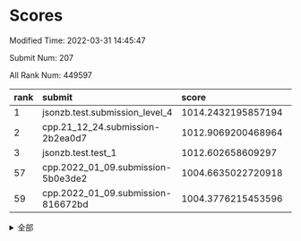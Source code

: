 # Scores

Modified Time: 2022-03-31 14:45:47

Submit Num: 207

All Rank Num: 449597

| rank |               submit               |       score        |       sigma        | pk_num |
| :--- | :--------------------------------- | :----------------- | :----------------- | :----- |
| 1    | jsonzb.test.submission_level_4     | 1014.2432195857194 | 0.8466959863823048 | 8692   |
| 2    | cpp.21_12_24.submission-2b2ea0d7   | 1012.9069200468964 | 0.7916311985772349 | 8688   |
| 3    | jsonzb.test.test_1                 | 1012.602658609297  | 0.8211137499323063 | 8687   |
| 57   | cpp.2022_01_09.submission-5b0e3de2 | 1004.6635022720918 | 0.7071079318627432 | 8685   |
| 59   | cpp.2022_01_09.submission-816672bd | 1004.3776215453596 | 0.7078510486429944 | 8685   |


<details>
<summary>全部</summary>

| rank |                 submit                 |       score        |       sigma        | pk_num |
| :--- | :------------------------------------- | :----------------- | :----------------- | :----- |
| 1    | jsonzb.test.submission_level_4         | 1014.2432195857194 | 0.8466959863823048 | 8692   |
| 2    | cpp.21_12_24.submission-2b2ea0d7       | 1012.9069200468964 | 0.7916311985772349 | 8688   |
| 3    | jsonzb.test.test_1                     | 1012.602658609297  | 0.8211137499323063 | 8687   |
| 4    | gobigger.level_3.submission_level_3_0  | 1011.347586678954  | 0.7605755342811407 | 8692   |
| 5    | gobigger.level_3.submission_level_3_19 | 1011.2997783838736 | 0.7729747389769444 | 8689   |
| 6    | gobigger.level_3.submission_level_3_21 | 1011.2035775543397 | 0.7718251980021579 | 8682   |
| 7    | gobigger.level_3.submission_level_3_39 | 1010.9443297872992 | 0.8115905493344454 | 8689   |
| 8    | gobigger.level_3.submission_level_3_15 | 1010.8571741186574 | 0.773249981889311  | 8687   |
| 9    | gobigger.level_3.submission_level_3_12 | 1010.8162783367288 | 0.7723626990054826 | 8691   |
| 10   | gobigger.level_3.submission_level_3_9  | 1010.7786264768886 | 0.7888525356653914 | 8684   |
| 11   | gobigger.level_3.submission_level_3_40 | 1010.6940709253934 | 0.7604375765560186 | 8689   |
| 12   | gobigger.level_3.submission_level_3_30 | 1010.6756888548477 | 0.7458819768834076 | 8682   |
| 13   | gobigger.level_3.submission_level_3_31 | 1010.6219646417206 | 0.7782727027858429 | 8692   |
| 14   | gobigger.level_3.submission_level_3_26 | 1010.5455478004895 | 0.7410309208711239 | 8687   |
| 15   | gobigger.level_3.submission_level_3_29 | 1010.3882503357476 | 0.7811213489964542 | 8688   |
| 16   | gobigger.level_3.submission_level_3_2  | 1010.298154686665  | 0.757926067925563  | 8685   |
| 17   | gobigger.level_3.submission_level_3_27 | 1010.2893829512186 | 0.7647576252412498 | 8691   |
| 18   | gobigger.level_3.submission_level_3_16 | 1010.2816787772636 | 0.7558319156639581 | 8689   |
| 19   | gobigger.level_3.submission_level_3_17 | 1010.2739141062858 | 0.7648381327824454 | 8684   |
| 20   | gobigger.level_3.submission_level_3_35 | 1010.2731466339103 | 0.7627397564534025 | 8686   |
| 21   | gobigger.level_3.submission_level_3_24 | 1010.2305306085751 | 0.7522450217639264 | 8685   |
| 22   | gobigger.level_3.submission_level_3_36 | 1010.2227602934358 | 0.7600819540758499 | 8687   |
| 23   | gobigger.level_3.submission_level_3_3  | 1010.2034255375524 | 0.7697893729324187 | 8689   |
| 24   | gobigger.level_3.submission_level_3_18 | 1010.2021070204125 | 0.7452386572516234 | 8687   |
| 25   | gobigger.level_3.submission_level_3_4  | 1010.1862296929295 | 0.7566943194322514 | 8683   |
| 26   | gobigger.level_3.submission_level_3_38 | 1010.1724132301581 | 0.7599963094722694 | 8689   |
| 27   | gobigger.level_3.submission_level_3_45 | 1010.1221847464926 | 0.7760980841094006 | 8690   |
| 28   | gobigger.level_3.submission_level_3_42 | 1010.1085152717055 | 0.7506965954957444 | 8683   |
| 29   | gobigger.level_3.submission_level_3_20 | 1010.0893898731687 | 0.7580536520347717 | 8686   |
| 30   | gobigger.level_3.submission_level_3_5  | 1009.9254217052799 | 0.7345101470784363 | 8683   |
| 31   | gobigger.level_3.submission_level_3_23 | 1009.8762745467941 | 0.7508632445266885 | 8685   |
| 32   | gobigger.level_3.submission_level_3_32 | 1009.8240794333958 | 0.7511661657955135 | 8691   |
| 33   | gobigger.level_3.submission_level_3_14 | 1009.7997456858187 | 0.7573398387300287 | 8691   |
| 34   | gobigger.level_3.submission_level_3_44 | 1009.7756177399144 | 0.7292419814288621 | 8690   |
| 35   | gobigger.level_3.submission_level_3_47 | 1009.7751584957348 | 0.7541633346749859 | 8691   |
| 36   | gobigger.level_3.submission_level_3_22 | 1009.7695423354467 | 0.7779693492667559 | 8687   |
| 37   | gobigger.level_3.submission_level_3_43 | 1009.7554789375608 | 0.7524976573803599 | 8688   |
| 38   | gobigger.level_3.submission_level_3_1  | 1009.6883064145801 | 0.7450206754579591 | 8690   |
| 39   | gobigger.level_3.submission_level_3_25 | 1009.6038676043034 | 0.7616055693916589 | 8688   |
| 40   | gobigger.level_3.submission_level_3_37 | 1009.5649509935297 | 0.7522062965244506 | 8683   |
| 41   | gobigger.level_3.submission_level_3_13 | 1009.4740656146669 | 0.7400197626568358 | 8683   |
| 42   | gobigger.level_3.submission_level_3_6  | 1009.4495255984888 | 0.7549598204217414 | 8687   |
| 43   | gobigger.level_3.submission_level_3_41 | 1009.3875951952637 | 0.7518478194054152 | 8683   |
| 44   | gobigger.level_3.submission_level_3_48 | 1009.3077519120004 | 0.7701862675608243 | 8691   |
| 45   | gobigger.level_3.submission_level_3_46 | 1009.299035757653  | 0.7648551425388361 | 8688   |
| 46   | gobigger.level_3.submission_level_3_49 | 1009.1389815836412 | 0.7638486432829797 | 8686   |
| 47   | gobigger.level_3.submission_level_3_34 | 1009.0577957317871 | 0.7523480737123208 | 8685   |
| 48   | gobigger.level_3.submission_level_3_8  | 1008.9674930900732 | 0.7409453912634916 | 8684   |
| 49   | gobigger.level_3.submission_level_3_11 | 1008.9192232650049 | 0.7409754904241926 | 8685   |
| 50   | gobigger.level_3.submission_level_3_10 | 1008.9013935453468 | 0.760357122552828  | 8683   |
| 51   | gobigger.level_3.submission_level_3_7  | 1008.8669026321639 | 0.7476277478044737 | 8685   |
| 52   | gobigger.level_3.submission_level_3_33 | 1008.5707235976878 | 0.7417171693196826 | 8686   |
| 53   | gobigger.level_3.submission_level_3_28 | 1008.1876795258697 | 0.7665919368903019 | 8693   |
| 54   | gobigger.level_1.submission_level_1_5  | 1004.820456857134  | 0.7309001224689881 | 8688   |
| 55   | gobigger.level_1.submission_level_1_38 | 1004.7931007287773 | 0.7167911773820196 | 8689   |
| 56   | gobigger.level_1.submission_level_1_7  | 1004.7062723413326 | 0.7131161494744759 | 8691   |
| 57   | cpp.2022_01_09.submission-5b0e3de2     | 1004.6635022720918 | 0.7071079318627432 | 8685   |
| 58   | gobigger.level_1.submission_level_1_35 | 1004.3841735198396 | 0.722763489239507  | 8694   |
| 59   | cpp.2022_01_09.submission-816672bd     | 1004.3776215453596 | 0.7078510486429944 | 8685   |
| 60   | gobigger.level_1.submission_level_1_16 | 1004.3258741896693 | 0.712183025756713  | 8691   |
| 61   | gobigger.level_1.submission_level_1_21 | 1004.313586500804  | 0.7138097516703499 | 8690   |
| 62   | gobigger.level_1.submission_level_1_48 | 1004.2736401233141 | 0.7177426143112347 | 8689   |
| 63   | gobigger.level_1.submission_level_1_31 | 1004.2416282046485 | 0.7161095406564363 | 8688   |
| 64   | gobigger.level_1.submission_level_1_4  | 1004.0923196761327 | 0.7290091888802153 | 8693   |
| 65   | gobigger.level_1.submission_level_1_39 | 1004.0352376678828 | 0.7170593319543553 | 8685   |
| 66   | gobigger.level_1.submission_level_1_47 | 1004.0320532382883 | 0.7270298874670648 | 8687   |
| 67   | gobigger.level_1.submission_level_1_24 | 1003.9181112724176 | 0.7298176283376906 | 8687   |
| 68   | gobigger.level_1.submission_level_1_42 | 1003.9156595272328 | 0.7167670380449751 | 8690   |
| 69   | gobigger.level_1.submission_level_1_0  | 1003.8866971143352 | 0.7156825158037002 | 8693   |
| 70   | gobigger.level_1.submission_level_1_36 | 1003.8691159981357 | 0.7217247923191821 | 8684   |
| 71   | gobigger.level_1.submission_level_1_19 | 1003.7470126244795 | 0.7268056344799744 | 8692   |
| 72   | gobigger.level_1.submission_level_1_14 | 1003.7317539070169 | 0.7189046914378502 | 8690   |
| 73   | gobigger.level_1.submission_level_1_26 | 1003.6011043403415 | 0.7067909366296006 | 8688   |
| 74   | gobigger.level_1.submission_level_1_10 | 1003.5633988117348 | 0.7126764138593292 | 8691   |
| 75   | gobigger.level_1.submission_level_1_6  | 1003.5582369193    | 0.7175682862798588 | 8691   |
| 76   | gobigger.level_1.submission_level_1_33 | 1003.527175569186  | 0.709568116993192  | 8687   |
| 77   | gobigger.level_1.submission_level_1_20 | 1003.4774567578294 | 0.7068144621316337 | 8687   |
| 78   | gobigger.level_1.submission_level_1_32 | 1003.4712385017032 | 0.714242896131862  | 8689   |
| 79   | gobigger.level_1.submission_level_1_9  | 1003.4554845570085 | 0.7267686906500679 | 8690   |
| 80   | gobigger.level_1.submission_level_1_11 | 1003.4468714761583 | 0.7177397291190086 | 8678   |
| 81   | gobigger.level_1.submission_level_1_12 | 1003.4236535524044 | 0.7056124875953507 | 8685   |
| 82   | gobigger.level_1.submission_level_1_46 | 1003.3714670404204 | 0.718914680100978  | 8692   |
| 83   | gobigger.level_1.submission_level_1_17 | 1003.3604901842557 | 0.7234741075808245 | 8694   |
| 84   | gobigger.level_1.submission_level_1_22 | 1003.3446757330654 | 0.7311240501412776 | 8688   |
| 85   | gobigger.level_1.submission_level_1_3  | 1003.3331024635705 | 0.70698119464204   | 8689   |
| 86   | gobigger.level_1.submission_level_1_45 | 1003.2938630322086 | 0.721417050258717  | 8692   |
| 87   | gobigger.level_1.submission_level_1_43 | 1003.2889932558137 | 0.7302254222296606 | 8694   |
| 88   | gobigger.level_1.submission_level_1_28 | 1003.2717202805086 | 0.7269430158470573 | 8686   |
| 89   | gobigger.level_1.submission_level_1_40 | 1003.1890370764803 | 0.7131018499325686 | 8691   |
| 90   | gobigger.level_1.submission_level_1_30 | 1003.1815853385501 | 0.71054518040434   | 8682   |
| 91   | gobigger.level_1.submission_level_1_44 | 1003.1622795822552 | 0.7222606729585234 | 8681   |
| 92   | gobigger.level_1.submission_level_1_29 | 1003.0731663664457 | 0.7141930769361478 | 8687   |
| 93   | gobigger.level_1.submission_level_1_34 | 1002.9965799283832 | 0.7143397787661142 | 8688   |
| 94   | gobigger.level_1.submission_level_1_25 | 1002.9752640043653 | 0.7138433861239876 | 8688   |
| 95   | gobigger.level_1.submission_level_1_23 | 1002.864395818583  | 0.7177519128748628 | 8689   |
| 96   | gobigger.level_1.submission_level_1_8  | 1002.761400670952  | 0.7285630564565138 | 8686   |
| 97   | gobigger.level_1.submission_level_1_15 | 1002.7046399727803 | 0.7147445095512615 | 8689   |
| 98   | gobigger.level_1.submission_level_1_49 | 1002.6556703552163 | 0.7081449423785218 | 8690   |
| 99   | gobigger.level_1.submission_level_1_1  | 1002.6306329652552 | 0.7117116953514252 | 8690   |
| 100  | gobigger.level_1.submission_level_1_41 | 1002.616224255508  | 0.7097058911992356 | 8687   |
| 101  | gobigger.level_1.submission_level_1_18 | 1002.5621277688456 | 0.7176883011593873 | 8689   |
| 102  | gobigger.level_1.submission_level_1_2  | 1002.4632993225727 | 0.7108781297993004 | 8692   |
| 103  | gobigger.level_1.submission_level_1_13 | 1002.3547376707996 | 0.7084667850453589 | 8687   |
| 104  | gobigger.level_1.submission_level_1_27 | 1002.0282326745815 | 0.7104153568826663 | 8687   |
| 105  | gobigger.level_1.submission_level_1_37 | 1001.756880705253  | 0.7177902163040082 | 8691   |
| 106  | gobigger.random.submission_random_22   | 997.9267923298495  | 0.7056161926325494 | 8691   |
| 107  | gobigger.random.submission_random_47   | 997.5295343652388  | 0.719017639035053  | 8687   |
| 108  | gobigger.random.submission_random_21   | 997.4372745649727  | 0.7104903758987923 | 8698   |
| 109  | gobigger.random.submission_random_43   | 997.0841256416649  | 0.7110199267007534 | 8692   |
| 110  | gobigger.random.submission_random_15   | 997.0172339744602  | 0.7008609865482245 | 8692   |
| 111  | gobigger.random.submission_random_48   | 996.8561308497074  | 0.7051748313182477 | 8688   |
| 112  | gobigger.random.submission_random_29   | 996.8418013322125  | 0.7082883891268864 | 8686   |
| 113  | gobigger.random.submission_random_39   | 996.8299675609597  | 0.7052956206178203 | 8682   |
| 114  | gobigger.random.submission_random_12   | 996.8002583965457  | 0.7014742093027139 | 8689   |
| 115  | gobigger.random.submission_random_38   | 996.6937898494785  | 0.7199352303316005 | 8685   |
| 116  | gobigger.random.submission_random_2    | 996.4595366172163  | 0.7161736311578176 | 8687   |
| 117  | gobigger.random.submission_random_26   | 996.4452574702158  | 0.7093373024386723 | 8686   |
| 118  | gobigger.random.submission_random_41   | 996.4316324701992  | 0.7120293126446599 | 8687   |
| 119  | gobigger.random.submission_random_3    | 996.3854495744856  | 0.710811978925885  | 8686   |
| 120  | gobigger.random.submission_random_34   | 996.3488171662071  | 0.7060175380007149 | 8690   |
| 121  | gobigger.random.submission_random_27   | 996.1865810464991  | 0.7063303299771051 | 8683   |
| 122  | gobigger.random.submission_random_37   | 996.136623156695   | 0.7208009170271902 | 8690   |
| 123  | gobigger.random.submission_random_32   | 996.0384808356198  | 0.7246267712368425 | 8684   |
| 124  | gobigger.random.submission_random_11   | 996.0306884114028  | 0.7032839457130642 | 8688   |
| 125  | gobigger.random.submission_random_28   | 996.0270839328973  | 0.701644892175339  | 8691   |
| 126  | gobigger.random.submission_random_23   | 996.0176140877356  | 0.7251335173853317 | 8692   |
| 127  | gobigger.random.submission_random_9    | 996.0126471523799  | 0.70381536998694   | 8691   |
| 128  | gobigger.random.submission_random_45   | 995.9739039711994  | 0.7168019323962183 | 8686   |
| 129  | gobigger.random.submission_random_17   | 995.9736043263666  | 0.712074230404095  | 8689   |
| 130  | gobigger.random.submission_random_7    | 995.9596547602135  | 0.7045097470923598 | 8683   |
| 131  | gobigger.random.submission_random_44   | 995.933828787336   | 0.7129402851812082 | 8692   |
| 132  | gobigger.random.submission_random_31   | 995.9082411352878  | 0.7159817992603823 | 8692   |
| 133  | gobigger.random.submission_random_4    | 995.8918132273864  | 0.7028325803686226 | 8690   |
| 134  | gobigger.random.submission_random_5    | 995.8829414666267  | 0.7141477935604333 | 8684   |
| 135  | gobigger.random.submission_random_25   | 995.8781796184196  | 0.7146401442506117 | 8685   |
| 136  | gobigger.random.submission_random_20   | 995.8439916183481  | 0.707439464133717  | 8682   |
| 137  | gobigger.random.submission_random_46   | 995.8428364602796  | 0.7116099302610346 | 8685   |
| 138  | gobigger.random.submission_random_0    | 995.6810469177502  | 0.6951816791353604 | 8684   |
| 139  | gobigger.random.submission_random_18   | 995.6563309525059  | 0.7047487186767903 | 8688   |
| 140  | gobigger.random.submission_random_8    | 995.6468048736039  | 0.7252745232617045 | 8686   |
| 141  | gobigger.random.submission_random_33   | 995.561288019598   | 0.7142472581251392 | 8693   |
| 142  | gobigger.random.submission_random_14   | 995.5475718994114  | 0.716882586067745  | 8690   |
| 143  | gobigger.random.submission_random_13   | 995.5337450759599  | 0.705156299373635  | 8685   |
| 144  | gobigger.random.submission_random_42   | 995.5052725083139  | 0.7012994657527991 | 8690   |
| 145  | gobigger.random.submission_random_1    | 995.4378280818214  | 0.7046857735519545 | 8689   |
| 146  | gobigger.random.submission_random_19   | 995.4282375711795  | 0.7262481376879371 | 8687   |
| 147  | gobigger.random.submission_random_16   | 995.4179309608187  | 0.7132016967171054 | 8689   |
| 148  | gobigger.random.submission_random_30   | 995.4050403639732  | 0.7056526749927885 | 8689   |
| 149  | gobigger.random.submission_random_49   | 995.3522368763902  | 0.7168550063789982 | 8693   |
| 150  | gobigger.random.submission_random_24   | 995.2847807887676  | 0.7124784414797093 | 8688   |
| 151  | gobigger.random.submission_random_40   | 995.265738578424   | 0.7132125839978471 | 8682   |
| 152  | gobigger.random.submission_random_10   | 995.2145775365277  | 0.7095596608245103 | 8686   |
| 153  | gobigger.random.submission_random_6    | 995.1554334756498  | 0.7222450569459692 | 8689   |
| 154  | gobigger.random.submission_random_35   | 995.0399445796996  | 0.707890389196626  | 8690   |
| 155  | gobigger.random.submission_random_36   | 994.6115998373809  | 0.7153303924566685 | 8687   |
| 156  | gobigger.level_2.submission_level_2_18 | 994.1085599464053  | 0.7250433794759359 | 8687   |
| 157  | gobigger.level_2.submission_level_2_21 | 994.0778222279783  | 0.735940615079727  | 8686   |
| 158  | gobigger.level_2.submission_level_2_33 | 993.4631659173737  | 0.7197780233067391 | 8684   |
| 159  | gobigger.level_2.submission_level_2_22 | 993.3978946576699  | 0.740038122656434  | 8695   |
| 160  | gobigger.level_2.submission_level_2_11 | 993.3594389862909  | 0.7205467880646667 | 8685   |
| 161  | gobigger.level_2.submission_level_2_8  | 993.1928292738131  | 0.738987701874159  | 8687   |
| 162  | gobigger.level_2.submission_level_2_45 | 993.1110617889956  | 0.736609857696038  | 8691   |
| 163  | gobigger.level_2.submission_level_2_16 | 992.9843600983578  | 0.7355162789124493 | 8689   |
| 164  | gobigger.level_2.submission_level_2_19 | 992.7703247143546  | 0.7633138513837866 | 8687   |
| 165  | gobigger.level_2.submission_level_2_48 | 992.6793770855222  | 0.7338444923445397 | 8682   |
| 166  | gobigger.level_2.submission_level_2_17 | 992.6752183024787  | 0.73381689227837   | 8690   |
| 167  | gobigger.level_2.submission_level_2_20 | 992.6384063320406  | 0.7318831815111945 | 8687   |
| 168  | gobigger.level_2.submission_level_2_15 | 992.4331334185833  | 0.7229765635091471 | 8688   |
| 169  | gobigger.level_2.submission_level_2_23 | 992.4083174675998  | 0.7426332867592688 | 8691   |
| 170  | gobigger.level_2.submission_level_2_49 | 992.3430702521027  | 0.752284757123229  | 8685   |
| 171  | gobigger.level_2.submission_level_2_36 | 992.3176371517686  | 0.738726889324986  | 8691   |
| 172  | gobigger.level_2.submission_level_2_31 | 992.2508800893494  | 0.7448660961699963 | 8685   |
| 173  | gobigger.level_2.submission_level_2_3  | 992.245658371085   | 0.7357663788555601 | 8686   |
| 174  | gobigger.level_2.submission_level_2_24 | 992.2449027338664  | 0.7453592300740165 | 8685   |
| 175  | gobigger.level_2.submission_level_2_47 | 992.2418162526086  | 0.7443013233900242 | 8689   |
| 176  | gobigger.level_2.submission_level_2_44 | 992.1905193473972  | 0.7349990232689416 | 8682   |
| 177  | gobigger.level_2.submission_level_2_32 | 992.081978096041   | 0.7417307339074575 | 8687   |
| 178  | gobigger.level_2.submission_level_2_2  | 992.0791232561648  | 0.7439754885473798 | 8689   |
| 179  | gobigger.level_2.submission_level_2_28 | 992.0360499789882  | 0.7525020061672086 | 8688   |
| 180  | gobigger.level_2.submission_level_2_34 | 992.0199120727211  | 0.7489804880320051 | 8692   |
| 181  | gobigger.level_2.submission_level_2_30 | 992.0111083906594  | 0.7479170991100057 | 8694   |
| 182  | gobigger.level_2.submission_level_2_4  | 992.0077912811224  | 0.7419691190979668 | 8688   |
| 183  | gobigger.level_2.submission_level_2_27 | 991.9483596562798  | 0.748580212780412  | 8687   |
| 184  | gobigger.level_2.submission_level_2_9  | 991.8496381727342  | 0.7285272876114137 | 8693   |
| 185  | gobigger.level_2.submission_level_2_46 | 991.8417855772287  | 0.7382471983907157 | 8689   |
| 186  | gobigger.level_2.submission_level_2_40 | 991.8012715459621  | 0.7507230849228317 | 8688   |
| 187  | gobigger.level_2.submission_level_2_6  | 991.6931004347247  | 0.7402867601718228 | 8682   |
| 188  | gobigger.level_2.submission_level_2_26 | 991.6546685513678  | 0.738583536963687  | 8690   |
| 189  | gobigger.level_2.submission_level_2_5  | 991.5453337849705  | 0.7575281332026067 | 8688   |
| 190  | gobigger.level_2.submission_level_2_14 | 991.505118127505   | 0.7533004286894981 | 8688   |
| 191  | gobigger.level_2.submission_level_2_39 | 991.4772120651933  | 0.7505592231314506 | 8690   |
| 192  | gobigger.level_2.submission_level_2_43 | 991.3860570666766  | 0.7700983800258534 | 8680   |
| 193  | gobigger.level_2.submission_level_2_42 | 991.3399423869548  | 0.7480145278150715 | 8689   |
| 194  | gobigger.level_2.submission_level_2_1  | 991.3278595261903  | 0.7397849654225203 | 8691   |
| 195  | gobigger.level_2.submission_level_2_35 | 991.2739588752471  | 0.7783125225069297 | 8691   |
| 196  | gobigger.level_2.submission_level_2_7  | 991.1309505707733  | 0.7524969722734858 | 8687   |
| 197  | gobigger.level_2.submission_level_2_38 | 990.966981709293   | 0.7572601153833334 | 8686   |
| 198  | gobigger.level_2.submission_level_2_13 | 990.9494848296813  | 0.7586814824037148 | 8689   |
| 199  | gobigger.level_2.submission_level_2_12 | 990.8388344592449  | 0.791836423103346  | 8686   |
| 200  | gobigger.level_2.submission_level_2_25 | 990.8202601963595  | 0.7689246707869979 | 8690   |
| 201  | gobigger.level_2.submission_level_2_0  | 990.6086056266789  | 0.7711355980722792 | 8691   |
| 202  | gobigger.level_2.submission_level_2_29 | 990.5319563832711  | 0.7672329366505879 | 8686   |
| 203  | gobigger.level_2.submission_level_2_41 | 990.4465923425727  | 0.772047629349561  | 8690   |
| 204  | gobigger.level_2.submission_level_2_37 | 990.2942988228402  | 0.7608624307742041 | 8686   |
| 205  | gobigger.level_2.submission_level_2_10 | 990.112996895094   | 0.7447894208733886 | 8685   |
| 206  | gobigger.none.submission_none_0        | 978.1350351429958  | 1.2685502185043702 | 8685   |
| 207  | gobigger.none.submission_none_1        | 975.7120728788093  | 1.524873574278956  | 8691   |

</details>